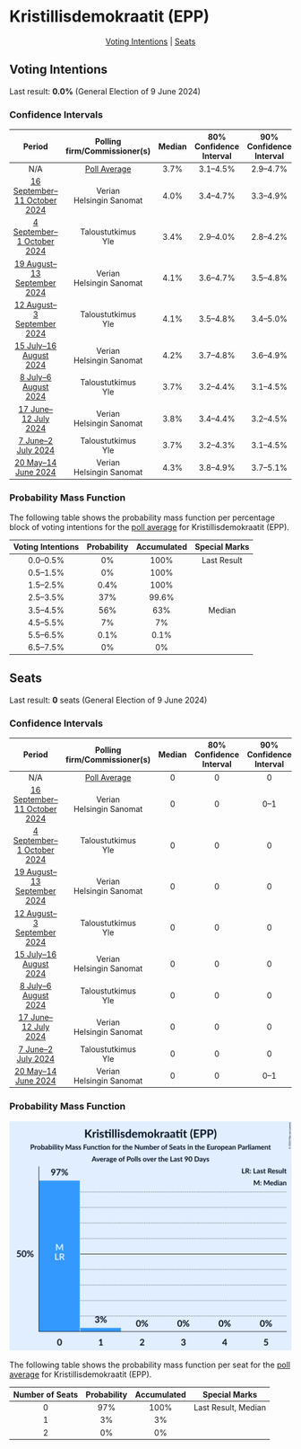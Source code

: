 # Kristillisdemokraatit (EPP)

<p align="center"><a href="#voting-intentions">Voting Intentions</a> | <a href="#seats">Seats</a></p>

## Voting Intentions

Last result: **0.0%** (General Election of 9 June 2024)

### Confidence Intervals

| Period     | Polling firm/Commissioner(s) | Median | 80% Confidence Interval | 90% Confidence Interval | 95% Confidence Interval | 99% Confidence Interval |
|:----------:|:----------------:|:-----------:|:-----------------------:|:-----------------------:|:-----------------------:|:-----------------------:|
| N/A | [Poll Average](average.html) | 3.7% | 3.1–4.5% | 2.9–4.7% | 2.8–4.9% | 2.6–5.2% |
| [16 September–11 October 2024](2024-10-11-Verian.html) | Verian <br> Helsingin Sanomat | 4.0% | 3.4–4.7% | 3.3–4.9% | 3.2–5.0% | 2.9–5.4% |
| [4 September–1 October 2024](2024-10-01-Taloustutkimus.html) | Taloustutkimus <br> Yle | 3.4% | 2.9–4.0% | 2.8–4.2% | 2.7–4.3% | 2.5–4.6% |
| [19 August–13 September 2024](2024-09-13-Verian.html) | Verian <br> Helsingin Sanomat | 4.1% | 3.6–4.7% | 3.5–4.8% | 3.4–5.0% | 3.2–5.3% |
| [12 August–3 September 2024](2024-09-03-Taloustutkimus.html) | Taloustutkimus <br> Yle | 4.1% | 3.5–4.8% | 3.4–5.0% | 3.2–5.2% | 3.0–5.5% |
| [15 July–16 August 2024](2024-08-16-Verian.html) | Verian <br> Helsingin Sanomat | 4.2% | 3.7–4.8% | 3.6–4.9% | 3.5–5.1% | 3.3–5.3% |
| [8 July–6 August 2024](2024-08-06-Taloustutkimus.html) | Taloustutkimus <br> Yle | 3.7% | 3.2–4.4% | 3.1–4.5% | 2.9–4.7% | 2.7–5.0% |
| [17 June–12 July 2024](2024-07-12-Verian.html) | Verian <br> Helsingin Sanomat | 3.8% | 3.4–4.4% | 3.2–4.5% | 3.1–4.7% | 2.9–4.9% |
| [7 June–2 July 2024](2024-07-02-Taloustutkimus.html) | Taloustutkimus <br> Yle | 3.7% | 3.2–4.3% | 3.1–4.5% | 3.0–4.7% | 2.7–5.0% |
| [20 May–14 June 2024](2024-06-14-Verian.html) | Verian <br> Helsingin Sanomat | 4.3% | 3.8–4.9% | 3.7–5.1% | 3.6–5.2% | 3.3–5.5% |

### Probability Mass Function

The following table shows the probability mass function per percentage block of voting intentions for the [poll average](average.html) for Kristillisdemokraatit (EPP).

| Voting Intentions | Probability | Accumulated | Special Marks |
|:-----------------:|:-----------:|:-----------:|:-------------:|
| 0.0–0.5% | 0% | 100% | Last Result |
| 0.5–1.5% | 0% | 100% |  |
| 1.5–2.5% | 0.4% | 100% |  |
| 2.5–3.5% | 37% | 99.6% |  |
| 3.5–4.5% | 56% | 63% | Median |
| 4.5–5.5% | 7% | 7% |  |
| 5.5–6.5% | 0.1% | 0.1% |  |
| 6.5–7.5% | 0% | 0% |  |


## Seats

Last result: **0** seats (General Election of 9 June 2024)

### Confidence Intervals

| Period     | Polling firm/Commissioner(s) | Median | 80% Confidence Interval | 90% Confidence Interval | 95% Confidence Interval | 99% Confidence Interval |
|:----------:|:----------------:|:------:|:-----------------------:|:-----------------------:|:-----------------------:|:-----------------------:|
| N/A | [Poll Average](average.html) | 0 | 0 | 0 | 0–1 | 0–1 |
| [16 September–11 October 2024](2024-10-11-Verian.html) | Verian <br> Helsingin Sanomat | 0 | 0 | 0–1 | 0–1 | 0–1 |
| [4 September–1 October 2024](2024-10-01-Taloustutkimus.html) | Taloustutkimus <br> Yle | 0 | 0 | 0 | 0 | 0 |
| [19 August–13 September 2024](2024-09-13-Verian.html) | Verian <br> Helsingin Sanomat | 0 | 0 | 0 | 0 | 0–1 |
| [12 August–3 September 2024](2024-09-03-Taloustutkimus.html) | Taloustutkimus <br> Yle | 0 | 0 | 0 | 0–1 | 0–1 |
| [15 July–16 August 2024](2024-08-16-Verian.html) | Verian <br> Helsingin Sanomat | 0 | 0 | 0 | 0–1 | 0–1 |
| [8 July–6 August 2024](2024-08-06-Taloustutkimus.html) | Taloustutkimus <br> Yle | 0 | 0 | 0 | 0 | 0 |
| [17 June–12 July 2024](2024-07-12-Verian.html) | Verian <br> Helsingin Sanomat | 0 | 0 | 0 | 0 | 0 |
| [7 June–2 July 2024](2024-07-02-Taloustutkimus.html) | Taloustutkimus <br> Yle | 0 | 0 | 0 | 0 | 0 |
| [20 May–14 June 2024](2024-06-14-Verian.html) | Verian <br> Helsingin Sanomat | 0 | 0 | 0–1 | 0–1 | 0–1 |

### Probability Mass Function

![Graph with seats probability mass function not yet produced](average-seats-pmf-kristillisdemokraatitepp.png "Seats Probability Mass Function")

The following table shows the probability mass function per seat for the [poll average](average.html) for Kristillisdemokraatit (EPP).

| Number of Seats | Probability | Accumulated | Special Marks |
|:---------------:|:-----------:|:-----------:|:-------------:|
| 0 | 97% | 100% | Last Result, Median |
| 1 | 3% | 3% |  |
| 2 | 0% | 0% |  |


